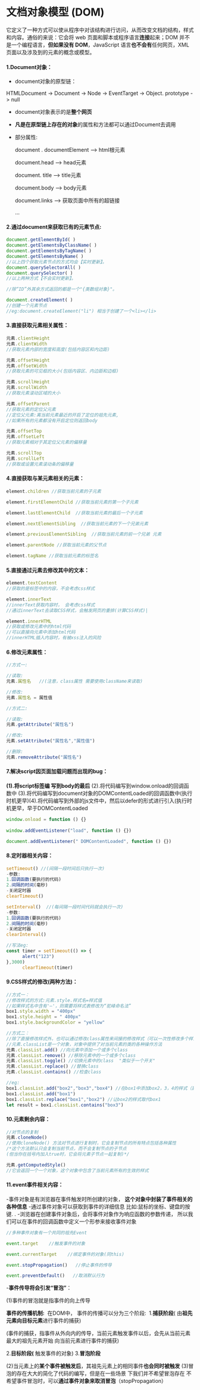 # 文档对象模型 (DOM)

 它定义了一种方式可以使从程序中对该结构进行访问，从而改变文档的结构，样式和内容。通俗的来说：它会将 web 页面和脚本或程序语言**连接**起来；DOM 并不是一个编程语言，**但如果没有 DOM**，JavaScript 语言**也不会有**任何网页，XML 页面以及涉及到的元素的概念或模型。

#### 1.Document对象：

- document对象的原型链：

 HTMLDocument -> Document -> Node -> EventTarget -> Object. prototype -> null

- document对象表示的是**整个网页**

- **凡是在原型链上存在的对象**的属性和方法都可以通过Document去调用

- 部分属性:

  document . documentElement --> html根元素

  document.head --> head元素

  document. title --> title元素

  document.body --> body元素

  document.links --> 获取页面中所有的超链接

  …

#### 2.通过document来获取已有的元素节点:

```javascript
document.getElementById( )
document.getElementsByClassName( )
document.getElementsByTagName( )
document.getElementsByName( )
//以上四个获取元素节点的方式均会【实时更新】。
document.querySelectorAll( )
document.querySelector( )
//以上两种方式【不会实时更新】。

//除“ID”外其余方式返回的都是一个"{类数组对象}"。

document.createElement( )
//创建一个元素节点
//eg:document.createElement("li") 相当于创建了一个<li></li>
```

#### 3.直接获取元素相关属性：

```javascript
元素.clientHeight
元素.clientWidth
//获取元素内部的宽度和高度(包括内容区和内边距)

元素.offsetHeight
元素.offsetWidth
//获取元素的可见框的大小(包括内容区、内边距和边框)

元素.scrollHeight
元素.scrollWidth
//获取元素滚动区域的大小

元素.offsetParent
//获取元素的定位父元素
//定位父元素:离当前元素最近的开启了定位的祖先元素, 
//如果所有的元素都没有开启定位则返回body

元素.offsetTop
元素.offsetLeft
//获取元素相对于其定位父元素的偏移量

元素.scrollTop
元素.scrollLeft
//获取或设置元素滚动条的偏移量
```

#### 4.直接获取与某元素相关的元素：

```javascript
element.children //获取当前元素的子元素

element.firstElementChild //获取当前元素的第一个子元素

element.lastElementChild  //获取当前元素的最后一个子元素

element.nextElementSibling  //获取当前元素的下一个兄弟元素

element.previousElementSibling  //获取当前元素的前一个兄弟 元素

element.parentNode //获取当前元素的父节点

element.tagName //获取当前元素的标签名
```

#### 5.直接通过元素去修改其中的文本：

```javascript
element.textContent
//获取的是标签中的内容，不会考虑css样式

element.innerText
//innerText获取内容时， 会考虑css样式
//通过innerText去读取CSS样式，会触发网页的重排(计算CSS样式)|

element.innerHTML
//获取或修改元素中的html代码
//可以直接向元素中添加html代码
//innerHTML插入内容时，有被xss注入的风险
```

#### 6.修改元素属性：

```javascript
//方式一:

//读取:
元素.属性名   //(注意，class属性 需要使用className来读取)

//修改:
元素.属性名 = 属性值

//方式二:

//读取:
元素.getAttribute("属性名")

//修改:
元素.setAttribute("属性名","属性值")

//删除:
元素.removeAttribute("属性名")
```

#### 7.解决script因页面加载问题而出现的bug：

 **(1).将script标签编 写到body的最后**
​ (2).将代码编写到window.onload的回调函数中
​ (3).将代码编写到document对象的DOMContentLoaded的回调函数中(执行时机更早)
​ (4).将代码编写到外部的js文件中，然后以defer的形式进行引入(执行时机更早，早于DOMContentLoaded

```javascript
window.onload = function () {}
 
window.addEventListener("load", function () {})

document.addEventListener(" DOMContentLoaded", function () {})
```

#### 8.定时器相关内容：

```javascript
setTimeout() //(间隔一段时间后只执行一次)
-参数:
1.回调函数(要执行的代码)
2.间隔的时间(毫秒)
-关闭定时器
clearTimeout()

setInterval()  //(每间隔一段时间代码就会执行一次)
-参数:
1.回调函数(要执行的代码)
2.间隔的时间(毫秒)
-关闭定时器
clearInterval()

//写法eg:
const timer = setTimeout(() => {
      alert("123")	
},3000)
      clearTimeout(timer)
```

#### 9.CSS样式的修改(两种方法)：

```javascript
//方式一：
//修改样式的方式:元素.style.样式名=样式值
//如果样式名中含有'—'，则需要将样式表修改为“驼峰命名法”
box1.style.width = "400px"
box1.style.height = " 400px"
box1.style.backgroundColor = "yellow"

//方式二：
//除了直接修改样式外，也可以通过修改class属性来间接的修改样式（可以一次性修改多个样式；对JS和CSS进行解耦）
//元素.classList是一个对象，对象中提供了对当前元素的类的各种操作方法
元素.classList.add() //向元素中添加一个或多个class
元素.classList.remove() //移除元素中的一个或多个class
元素.classList.toggle() //切换元素中的class  "类似于一个开关"
元素.classList.replace() //替换class
元素.classList.contains() //检查class

//eg:
box1.classList.add("box2","box3","box4") //在box1中添加box2，3，4的样式（属性）
box1.classList.add("box1")
box1.classList.replace("box1","box2") //让box2的样式取代box1
let result = box1.classList.contains("box3")
```

#### 10.元素剩余内容：

```javascript
//对节点的复制
元素.cloneNode()
//使用cloneNode() 方法对节点进行复制时，它会复制节点的所有特点包括各种属性
/*这个方法默认只会复制当前节点，而不会复制节点的子节点
(但当你在括号内加入true时，它会将元素子节点一起复制)*/

元素.getComputedStyle()
//它会返回一个一个对象，这个对象中包含了当前元素所有的生效的样式
```

#### 11.event事件相关内容：

-事件对象是有浏览器在事件触发时所创建的对象，
**这个对象中封装了事件相关的各种信息**
-通过事件对象可以获取到事件的详细信息
比如:鼠标的坐标、键盘的按键. .
-浏览器在创建事件对象后，会将事件对象作为响应函数的参数传递，
所以我们可以在事件的回调函数中定义一个形参来接收事件对象

```javascript
//多种事件对象有一个共同的祖先Event

event.target    //触发事件的对象

event.currentTarget    //绑定事件的对象(同this)

event.stopPropagation()   //停止事件的传导

event.preventDefault()   //取消默认行为
```

-**事件传导将会引发“冒泡”**：

(1)事件的冒泡就是指事件的向上传导

 **事件的传播机制:**
​ 在DOM中， 事件的传播可以分为三个阶段:
​ 1.**捕获阶段**( 由**祖先元素向目标元素**进行事件的捕获)

 (事件的捕获，指事件从外向内的传导，当前元素触发事件以后，会先从当前元素最大的祖先元素开始 向当前元素进行事件的捕获)

 2.**目标阶段(** 触发事件的对象)
​ 3.**冒泡阶段**

(2)当元素上的**某个事件被触发后**，其祖先元素上的相同事件**也会同时被触发**
(3)冒泡的存在大大的简化了代码的编写，但是在一些场景 下我们并不希望冒泡存在
不希望事件冒泡时，可以**通过事件对象来取消冒泡**（stopPropagation）